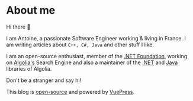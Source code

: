 # About me

Hi there 👋

I am Antoine, a passionate Software Engineer working & living in France.
I am writing articles about `C++, C#, Java` and other stuff I like.

I am an open-source enthusiast, member of the [.NET Foundation](https://dotnetfoundation.org/), working on [Algolia's](https://www.algolia.com/) Search Engine and also a maintainer of the [.NET](https://github.com/algolia/algoliasearch-client-csharp) and [Java](https://github.com/algolia/algoliasearch-client-java-2) libraries of Algolia.

Don't be a stranger and say hi!

This blog is [open-source](https://github.com/Ant-hem/ant-hem.github.io) and powered by [VuePress](https://vuepress.vuejs.org/).
